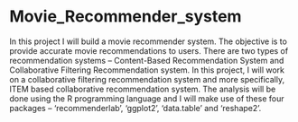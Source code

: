# Movie_Recommender_system
In this project I will build a movie recommender system. The objective is to provide accurate movie recommendations to users. There are two types of recommendation systems – Content-Based Recommendation System and Collaborative Filtering Recommendation system. In this project, I will work on a collaborative filtering recommendation system and more specifically, ITEM based collaborative recommendation system. The analysis will be done using the R programming language and I will make use of these four packages – ‘recommenderlab’, ‘ggplot2’, ‘data.table’ and ‘reshape2’.
